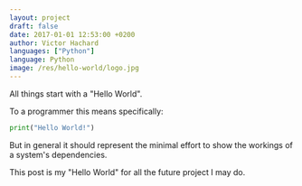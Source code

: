 ```yaml
---
layout: project
draft: false
date: 2017-01-01 12:53:00 +0200
author: Victor Hachard
languages: ["Python"]
language: Python
image: /res/hello-world/logo.jpg
---
```


All things start with a "Hello World".

To a programmer this means specifically:

```py
print("Hello World!")
```

But in general it should represent the minimal effort to show the workings of a
system's dependencies.

This post is my "Hello World" for all the future project I may do.

